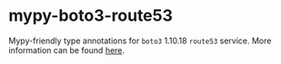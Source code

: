# mypy-boto3-route53

Mypy-friendly type annotations for `boto3` 1.10.18 `route53` service.
More information can be found [here](https://github.com/vemel/mypy_boto3).